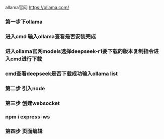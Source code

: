 allama官网 https://ollama.com/
### 第一步下ollama
### 进入cmd 输入ollama查看是否安装完成
### 进入ollama官网models选择deepseek-r1要下载的版本复制指令进入cmd进行下载
### cmd查看deepseek是否下载成功输入ollama list
### 第二步 引入node
### 第三步 创建websocket
### npm i express-ws
### 第四步 页面编辑
